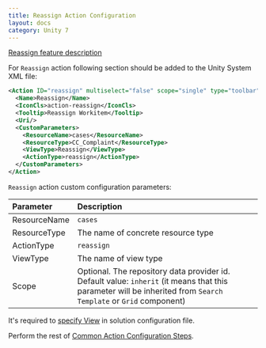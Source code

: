 ```yaml
---
title: Reassign Action Configuration
layout: docs
category: Unity 7
---
```


[Reassign feature description](../../features/process-management/reassign.md)

For `Reassign` action following section should be added to the Unity System XML file:

```xml
<Action ID="reassign" multiselect="false" scope="single" type="toolbar">
  <Name>Reassign</Name>
  <IconCls>action-reassign</IconCls>
  <Tooltip>Reassign Workitem</Tooltip>
  <Uri/>
  <CustomParameters>
    <ResourceName>cases</ResourceName>
    <ResourceType>CC_Complaint</ResourceType>
    <ViewType>Reassign</ViewType>
    <ActionType>reassign</ActionType>
  </CustomParameters>
</Action>
```

`Reassign` action custom configuration parameters:

| Parameter   | Description |
|:------------|:------------|
|ResourceName | `cases` |
|ResourceType | The name of concrete resource type |
|ActionType   | `reassign`      |
|ViewType     | The name of view type |
|Scope        | Optional. The repository data provider id. Default value: `inherit` (it means that this parameter will be inherited from `Search Template` or `Grid` component) |

It's required to [specify View](../tags-list/views-tag.md) in solution configuration file.

Perform the rest of [Common Action Configuration Steps](../actions.md#common-actions-configuration-steps). 